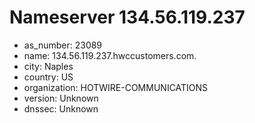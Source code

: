 # Nameserver 134.56.119.237

* as_number: 23089
* name: 134.56.119.237.hwccustomers.com.
* city: Naples
* country: US
* organization: HOTWIRE-COMMUNICATIONS
* version: Unknown
* dnssec: Unknown
